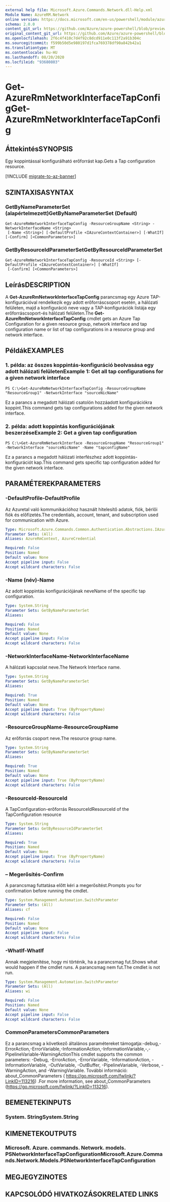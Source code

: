 ```yaml
---
external help file: Microsoft.Azure.Commands.Network.dll-Help.xml
Module Name: AzureRM.Network
online version: https://docs.microsoft.com/en-us/powershell/module/azurerm.network/get-azurermnetworkinterfacetapconfig
schema: 2.0.0
content_git_url: https://github.com/Azure/azure-powershell/blob/preview/src/ResourceManager/Network/Commands.Network/help/Get-AzureRmNetworkInterfaceTapConfig.md
original_content_git_url: https://github.com/Azure/azure-powershell/blob/preview/src/ResourceManager/Network/Commands.Network/help/Get-AzureRmNetworkInterfaceTapConfig.md
ms.openlocfilehash: 2f6c4f410c7d4f92c8dcd911e0c113f2a91b304c
ms.sourcegitcommit: f599b50d5e980197d1fca769378df90a842b42a1
ms.translationtype: MT
ms.contentlocale: hu-HU
ms.lasthandoff: 08/20/2020
ms.locfileid: "93680803"
---
```

# <span data-ttu-id="dba81-101">Get-AzureRmNetworkInterfaceTapConfig</span><span class="sxs-lookup"><span data-stu-id="dba81-101">Get-AzureRmNetworkInterfaceTapConfig</span></span>

## <span data-ttu-id="dba81-102">Áttekintés</span><span class="sxs-lookup"><span data-stu-id="dba81-102">SYNOPSIS</span></span>
<span data-ttu-id="dba81-103">Egy koppintással konfigurálható erőforrást kap.</span><span class="sxs-lookup"><span data-stu-id="dba81-103">Gets a Tap configuration resource.</span></span>

[!INCLUDE [migrate-to-az-banner](../../includes/migrate-to-az-banner.md)]

## <span data-ttu-id="dba81-104">SZINTAXISA</span><span class="sxs-lookup"><span data-stu-id="dba81-104">SYNTAX</span></span>

### <span data-ttu-id="dba81-105">GetByNameParameterSet (alapértelmezett)</span><span class="sxs-lookup"><span data-stu-id="dba81-105">GetByNameParameterSet (Default)</span></span>
```
Get-AzureRmNetworkInterfaceTapConfig -ResourceGroupName <String> -NetworkInterfaceName <String>
 [-Name <String>] [-DefaultProfile <IAzureContextContainer>] [-WhatIf] [-Confirm] [<CommonParameters>]
```

### <span data-ttu-id="dba81-106">GetByResourceIdParameterSet</span><span class="sxs-lookup"><span data-stu-id="dba81-106">GetByResourceIdParameterSet</span></span>
```
Get-AzureRmNetworkInterfaceTapConfig -ResourceId <String> [-DefaultProfile <IAzureContextContainer>] [-WhatIf]
 [-Confirm] [<CommonParameters>]
```

## <span data-ttu-id="dba81-107">Leírás</span><span class="sxs-lookup"><span data-stu-id="dba81-107">DESCRIPTION</span></span>
<span data-ttu-id="dba81-108">A **Get-AzureRmNetworkInterfaceTapConfig** parancsmag egy Azure TAP-konfigurációval rendelkezik egy adott erőforráscsoport esetén, a hálózati felületen, majd a konfiguráció neve vagy a TAP-konfigurációk listája egy erőforráscsoport-és hálózati felületen.</span><span class="sxs-lookup"><span data-stu-id="dba81-108">The **Get-AzureRmNetworkInterfaceTapConfig** cmdlet gets an Azure Tap Configuration for a given resource group, network interface and tap configuration name or list of tap configurations in a resource group and network interface.</span></span>

## <span data-ttu-id="dba81-109">Példák</span><span class="sxs-lookup"><span data-stu-id="dba81-109">EXAMPLES</span></span>

### <span data-ttu-id="dba81-110">1. példa: az összes koppintás-konfiguráció beolvasása egy adott hálózati felületen</span><span class="sxs-lookup"><span data-stu-id="dba81-110">Example 1: Get all tap configurations for a given network interface</span></span>
```
PS C:\>Get-AzureRmNetworkInterfaceTapConfig -ResourceGroupName "ResourceGroup1" -NetworkInterface "sourceNicName"
```

<span data-ttu-id="dba81-111">Ez a parancs a megadott hálózati csatolón hozzáadott konfigurációkra koppint.</span><span class="sxs-lookup"><span data-stu-id="dba81-111">This command gets tap configurations added for the given network interface.</span></span>

### <span data-ttu-id="dba81-112">2. példa: adott koppintás konfigurációjának beszerzése</span><span class="sxs-lookup"><span data-stu-id="dba81-112">Example 2: Get a given tap configuration</span></span>
```
PS C:\>Get-AzureRmNetworkInterface -ResourceGroupName "ResourceGroup1" -NetworkInterface "sourceNicName" -Name "tapconfigName"
```

<span data-ttu-id="dba81-113">Ez a parancs a megadott hálózati interfészhez adott koppintás-konfigurációt kap.</span><span class="sxs-lookup"><span data-stu-id="dba81-113">This command gets specific tap configuration added for the given network interface.</span></span>

## <span data-ttu-id="dba81-114">PARAMÉTEREK</span><span class="sxs-lookup"><span data-stu-id="dba81-114">PARAMETERS</span></span>

### <span data-ttu-id="dba81-115">-DefaultProfile</span><span class="sxs-lookup"><span data-stu-id="dba81-115">-DefaultProfile</span></span>
<span data-ttu-id="dba81-116">Az Azuretal való kommunikációhoz használt hitelesítő adatok, fiók, bérlői fiók és előfizetés.</span><span class="sxs-lookup"><span data-stu-id="dba81-116">The credentials, account, tenant, and subscription used for communication with Azure.</span></span>

```yaml
Type: Microsoft.Azure.Commands.Common.Authentication.Abstractions.IAzureContextContainer
Parameter Sets: (All)
Aliases: AzureRmContext, AzureCredential

Required: False
Position: Named
Default value: None
Accept pipeline input: False
Accept wildcard characters: False
```

### <span data-ttu-id="dba81-117">-Name (név)</span><span class="sxs-lookup"><span data-stu-id="dba81-117">-Name</span></span>
<span data-ttu-id="dba81-118">Az adott koppintás konfigurációjának neve</span><span class="sxs-lookup"><span data-stu-id="dba81-118">Name of the specific tap configuration.</span></span>

```yaml
Type: System.String
Parameter Sets: GetByNameParameterSet
Aliases:

Required: False
Position: Named
Default value: None
Accept pipeline input: False
Accept wildcard characters: False
```

### <span data-ttu-id="dba81-119">-NetworkInterfaceName</span><span class="sxs-lookup"><span data-stu-id="dba81-119">-NetworkInterfaceName</span></span>
<span data-ttu-id="dba81-120">A hálózati kapcsolat neve.</span><span class="sxs-lookup"><span data-stu-id="dba81-120">The Network Interface name.</span></span>

```yaml
Type: System.String
Parameter Sets: GetByNameParameterSet
Aliases:

Required: True
Position: Named
Default value: None
Accept pipeline input: True (ByPropertyName)
Accept wildcard characters: False
```

### <span data-ttu-id="dba81-121">-ResourceGroupName</span><span class="sxs-lookup"><span data-stu-id="dba81-121">-ResourceGroupName</span></span>
<span data-ttu-id="dba81-122">Az erőforrás csoport neve.</span><span class="sxs-lookup"><span data-stu-id="dba81-122">The resource group name.</span></span>

```yaml
Type: System.String
Parameter Sets: GetByNameParameterSet
Aliases:

Required: True
Position: Named
Default value: None
Accept pipeline input: True (ByPropertyName)
Accept wildcard characters: False
```

### <span data-ttu-id="dba81-123">-ResourceId</span><span class="sxs-lookup"><span data-stu-id="dba81-123">-ResourceId</span></span>
<span data-ttu-id="dba81-124">A TapConfiguration-erőforrás ResourceId</span><span class="sxs-lookup"><span data-stu-id="dba81-124">ResourceId of the TapConfiguration resource</span></span>

```yaml
Type: System.String
Parameter Sets: GetByResourceIdParameterSet
Aliases:

Required: True
Position: Named
Default value: None
Accept pipeline input: True (ByPropertyName)
Accept wildcard characters: False
```

### <span data-ttu-id="dba81-125">– Megerősítés</span><span class="sxs-lookup"><span data-stu-id="dba81-125">-Confirm</span></span>
<span data-ttu-id="dba81-126">A parancsmag futtatása előtt kéri a megerősítést.</span><span class="sxs-lookup"><span data-stu-id="dba81-126">Prompts you for confirmation before running the cmdlet.</span></span>

```yaml
Type: System.Management.Automation.SwitchParameter
Parameter Sets: (All)
Aliases: cf

Required: False
Position: Named
Default value: None
Accept pipeline input: False
Accept wildcard characters: False
```

### <span data-ttu-id="dba81-127">-WhatIf</span><span class="sxs-lookup"><span data-stu-id="dba81-127">-WhatIf</span></span>
<span data-ttu-id="dba81-128">Annak megjelenítése, hogy mi történik, ha a parancsmag fut.</span><span class="sxs-lookup"><span data-stu-id="dba81-128">Shows what would happen if the cmdlet runs.</span></span> <span data-ttu-id="dba81-129">A parancsmag nem fut.</span><span class="sxs-lookup"><span data-stu-id="dba81-129">The cmdlet is not run.</span></span>

```yaml
Type: System.Management.Automation.SwitchParameter
Parameter Sets: (All)
Aliases: wi

Required: False
Position: Named
Default value: None
Accept pipeline input: False
Accept wildcard characters: False
```

### <span data-ttu-id="dba81-130">CommonParameters</span><span class="sxs-lookup"><span data-stu-id="dba81-130">CommonParameters</span></span>
<span data-ttu-id="dba81-131">Ez a parancsmag a következő általános paramétereket támogatja:-debug,-ErrorAction,-ErrorVariable,-InformationAction,-InformationVariable,-,-PipelineVariable-WarningAction</span><span class="sxs-lookup"><span data-stu-id="dba81-131">This cmdlet supports the common parameters: -Debug, -ErrorAction, -ErrorVariable, -InformationAction, -InformationVariable, -OutVariable, -OutBuffer, -PipelineVariable, -Verbose, -WarningAction, and -WarningVariable.</span></span> <span data-ttu-id="dba81-132">További információ: about_CommonParameters ( https://go.microsoft.com/fwlink/?LinkID=113216) .</span><span class="sxs-lookup"><span data-stu-id="dba81-132">For more information, see about_CommonParameters (https://go.microsoft.com/fwlink/?LinkID=113216).</span></span>

## <span data-ttu-id="dba81-133">BEMENETEK</span><span class="sxs-lookup"><span data-stu-id="dba81-133">INPUTS</span></span>

### <span data-ttu-id="dba81-134">System. String</span><span class="sxs-lookup"><span data-stu-id="dba81-134">System.String</span></span>

## <span data-ttu-id="dba81-135">KIMENETEK</span><span class="sxs-lookup"><span data-stu-id="dba81-135">OUTPUTS</span></span>

### <span data-ttu-id="dba81-136">Microsoft. Azure. commands. Network. models. PSNetworkInterfaceTapConfiguration</span><span class="sxs-lookup"><span data-stu-id="dba81-136">Microsoft.Azure.Commands.Network.Models.PSNetworkInterfaceTapConfiguration</span></span>

## <span data-ttu-id="dba81-137">MEGJEGYZI</span><span class="sxs-lookup"><span data-stu-id="dba81-137">NOTES</span></span>

## <span data-ttu-id="dba81-138">KAPCSOLÓDÓ HIVATKOZÁSOK</span><span class="sxs-lookup"><span data-stu-id="dba81-138">RELATED LINKS</span></span>
